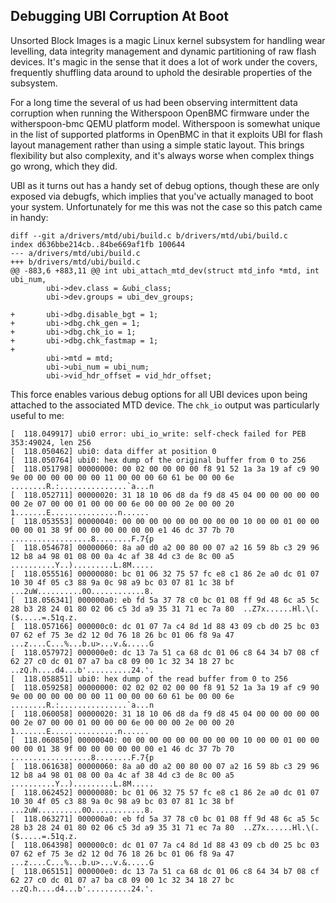 ## Debugging UBI Corruption At Boot

Unsorted Block Images is a magic Linux kernel subsystem for handling wear
levelling, data integrity management and dynamic partitioning of raw flash
devices. It's magic in the sense that it does a lot of work under the covers,
frequently shuffling data around to uphold the desirable properties of the
subsystem.

For a long time the several of us had been observing intermittent data
corruption when running the Witherspoon OpenBMC firmware under the
witherspoon-bmc QEMU platform model. Witherspoon is somewhat unique in the list
of supported platforms in OpenBMC in that it exploits UBI for flash layout
management rather than using a simple static layout. This brings flexibility
but also complexity, and it's always worse when complex things go wrong, which
they did.

UBI as it turns out has a handy set of debug options, though these are only
exposed via debugfs, which implies that you've actually managed to boot your
system. Unfortunately for me this was not the case so this patch came in handy:

```
diff --git a/drivers/mtd/ubi/build.c b/drivers/mtd/ubi/build.c
index d636bbe214cb..84be669af1fb 100644
--- a/drivers/mtd/ubi/build.c
+++ b/drivers/mtd/ubi/build.c
@@ -883,6 +883,11 @@ int ubi_attach_mtd_dev(struct mtd_info *mtd, int ubi_num,
        ubi->dev.class = &ubi_class;
        ubi->dev.groups = ubi_dev_groups;
 
+       ubi->dbg.disable_bgt = 1;
+       ubi->dbg.chk_gen = 1;
+       ubi->dbg.chk_io = 1;
+       ubi->dbg.chk_fastmap = 1;
+
        ubi->mtd = mtd;
        ubi->ubi_num = ubi_num;
        ubi->vid_hdr_offset = vid_hdr_offset;
```

This force enables various debug options for all UBI devices upon being
attached to the associated MTD device. The `chk_io` output was particularly
useful to me:

```
[  118.049917] ubi0 error: ubi_io_write: self-check failed for PEB 353:49024, len 256
[  118.050462] ubi0: data differ at position 0
[  118.050764] ubi0: hex dump of the original buffer from 0 to 256
[  118.051798] 00000000: 00 02 00 00 00 00 f8 91 52 1a 3a 19 af c9 90 9e 00 00 00 00 00 00 11 00 00 00 60 61 be 00 00 6e  ........R.:...............`a...n
[  118.052711] 00000020: 31 18 10 06 d8 da f9 d8 45 04 00 00 00 00 00 00 2e 07 00 00 01 00 00 00 6e 00 00 00 2e 00 00 20  1.......E...............n...... 
[  118.053553] 00000040: 00 00 00 00 00 00 00 00 00 10 00 00 01 00 00 00 00 01 38 9f 00 00 00 00 00 00 e1 46 dc 37 7b 70  ..................8........F.7{p
[  118.054678] 00000060: 8a a0 d0 a2 00 80 00 07 a2 16 59 8b c3 29 96 12 b8 a4 98 01 08 00 0a 4c af 38 4d c3 de 8c 00 a5  ..........Y..).........L.8M.....
[  118.055516] 00000080: bc 01 06 32 75 57 fc e8 c1 86 2e a0 dc 01 07 10 30 4f 05 c3 88 9a 0c 98 a9 bc 03 07 81 1c 38 bf  ...2uW..........0O............8.
[  118.056341] 000000a0: eb fd 5a 37 78 c0 bc 01 08 ff 9d 48 6c a5 5c 28 b3 28 24 01 80 02 06 c5 3d a9 35 31 71 ec 7a 80  ..Z7x......Hl.\(.($.....=.51q.z.
[  118.057166] 000000c0: dc 01 07 7a c4 8d 1d 88 43 09 cb d0 25 bc 03 07 62 ef 75 3e d2 12 0d 76 18 26 bc 01 06 f8 9a 47  ...z....C...%...b.u>...v.&.....G
[  118.057972] 000000e0: dc 13 7a 51 ca 68 dc 01 06 c8 64 34 b7 08 cf 62 27 c0 dc 01 07 a7 ba c8 09 00 1c 32 34 18 27 bc  ..zQ.h....d4...b'..........24.'.
[  118.058851] ubi0: hex dump of the read buffer from 0 to 256
[  118.059258] 00000000: 02 02 02 02 00 00 f8 91 52 1a 3a 19 af c9 90 9e 00 00 00 00 00 00 11 00 00 00 60 61 be 00 00 6e  ........R.:...............`a...n
[  118.060058] 00000020: 31 18 10 06 d8 da f9 d8 45 04 00 00 00 00 00 00 2e 07 00 00 01 00 00 00 6e 00 00 00 2e 00 00 20  1.......E...............n...... 
[  118.060850] 00000040: 00 00 00 00 00 00 00 00 00 10 00 00 01 00 00 00 00 01 38 9f 00 00 00 00 00 00 e1 46 dc 37 7b 70  ..................8........F.7{p
[  118.061638] 00000060: 8a a0 d0 a2 00 80 00 07 a2 16 59 8b c3 29 96 12 b8 a4 98 01 08 00 0a 4c af 38 4d c3 de 8c 00 a5  ..........Y..).........L.8M.....
[  118.062452] 00000080: bc 01 06 32 75 57 fc e8 c1 86 2e a0 dc 01 07 10 30 4f 05 c3 88 9a 0c 98 a9 bc 03 07 81 1c 38 bf  ...2uW..........0O............8.
[  118.063271] 000000a0: eb fd 5a 37 78 c0 bc 01 08 ff 9d 48 6c a5 5c 28 b3 28 24 01 80 02 06 c5 3d a9 35 31 71 ec 7a 80  ..Z7x......Hl.\(.($.....=.51q.z.
[  118.064398] 000000c0: dc 01 07 7a c4 8d 1d 88 43 09 cb d0 25 bc 03 07 62 ef 75 3e d2 12 0d 76 18 26 bc 01 06 f8 9a 47  ...z....C...%...b.u>...v.&.....G
[  118.065151] 000000e0: dc 13 7a 51 ca 68 dc 01 06 c8 64 34 b7 08 cf 62 27 c0 dc 01 07 a7 ba c8 09 00 1c 32 34 18 27 bc  ..zQ.h....d4...b'..........24.'.
```
